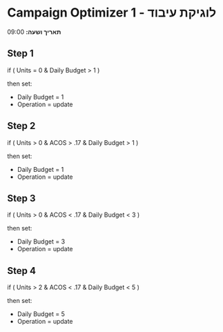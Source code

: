 # Campaign Optimizer 1 - לוגיקת עיבוד

**תאריך ושעה:** 09:00

## Step 1
if (
Units = 0
&
Daily Budget > 1
)

then set:
- Daily Budget = 1
- Operation = update

## Step 2
if (
Units > 0
&
ACOS > .17
&
Daily Budget > 1
)

then set:
- Daily Budget = 1
- Operation = update

## Step 3
if (
Units > 0
&
ACOS < .17
&
Daily Budget < 3
)

then set:
- Daily Budget = 3
- Operation = update

## Step 4
if (
Units > 2
&
ACOS < .17
&
Daily Budget < 5
)

then set:
- Daily Budget = 5
- Operation = update